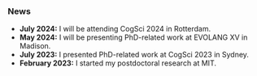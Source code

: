 <div class="section" id="news">
    <h3 class="scrollable-content-header">News</h3>
    <ul class="news-list">
        <li><strong>July 2024:</strong> I will be attending CogSci 2024 in Rotterdam.</li>
        <li><strong>May 2024:</strong> I will be presenting PhD-related work at EVOLANG XV in Madison.</li>
        <li><strong>July 2023:</strong> I presented PhD-related work at CogSci 2023 in Sydney.</li>
        <li><strong>February 2023:</strong> I started my postdoctoral research at MIT.</li>
        <!-- <li><strong>December 2022:</strong> I defended my PhD dissertation.</li> -->
        <!-- Add more list items here -->
    </ul>
</div>